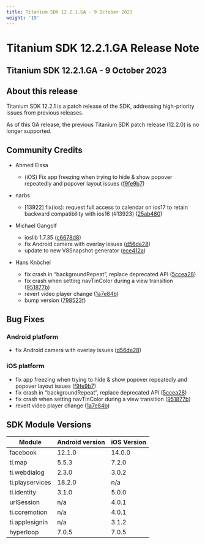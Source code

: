 ```yaml
---
title: Titanium SDK 12.2.1.GA - 9 October 2023
weight: '19'
---
```


# Titanium SDK 12.2.1.GA Release Note

## Titanium SDK 12.2.1.GA - 9 October 2023

## About this release

Titanium SDK 12.2.1 is a patch release of the SDK, addressing high-priority issues from previous releases.

As of this GA release, the previous Titanium SDK patch release (12.2.0) is no longer supported.

## Community Credits

* Ahmed Eissa
  * (iOS) Fix app freezing when trying to hide & show popover repeatedly and popover layout issues ([f9fe9b7](https://github.com/tidev/titanium_mobile/commit/f9fe9b76a83415656079b724bca57b166ae6f5ff))

* narbs
  * [13922] fix(ios): request full access to calendar on ios17 to retain backward compatibility with ios16 (#13923) ([25ab480](https://github.com/tidev/titanium_mobile/commit/25ab480e676591cbb635fa41bf4364ce7614ce82))

* Michael Gangolf
  * ioslib 1.7.35 ([c6678d8](https://github.com/tidev/titanium_mobile/commit/c6678d849393bf6c0e8ca876a40ba502761d450e))
  * fix Android camera with overlay issues ([d56de28](https://github.com/tidev/titanium_mobile/commit/d56de28d2da32fe4adc174a5f527d163c55910b5))
  * update to new V8Snapshot generator ([ece412a](https://github.com/tidev/titanium_mobile/commit/ece412aff7c0c9ccccea59dbf0f67345f1bf0035))

* Hans Knöchel
  * fix crash in “backgroundRepeat”, replace deprecated API ([5ccea28](https://github.com/tidev/titanium_mobile/commit/5ccea2815a770c2b78d07017748049129a51f738))
  * fix crash when setting navTinColor during a view transition ([951877b](https://github.com/tidev/titanium_mobile/commit/951877b29c0655a2f2e9d053d25ddfcdf464c7dd))
  * revert video player change ([1a7e84b](https://github.com/tidev/titanium_mobile/commit/1a7e84b4e969f4afa0c2108f76b35f5b61146942))
  * bump version ([798523f](https://github.com/tidev/titanium_mobile/commit/798523f86b01fe8e5c1f47169d8c4d30838abb15))

## Bug Fixes

### Android platform

* fix Android camera with overlay issues ([d56de28](https://github.com/tidev/titanium_mobile/commit/d56de28d2da32fe4adc174a5f527d163c55910b5))

### iOS platform

* fix app freezing when trying to hide & show popover repeatedly and popover layout issues ([f9fe9b7](https://github.com/tidev/titanium_mobile/commit/f9fe9b76a83415656079b724bca57b166ae6f5ff))
* fix crash in “backgroundRepeat”, replace deprecated API ([5ccea28](https://github.com/tidev/titanium_mobile/commit/5ccea2815a770c2b78d07017748049129a51f738))
* fix crash when setting navTinColor during a view transition ([951877b](https://github.com/tidev/titanium_mobile/commit/951877b29c0655a2f2e9d053d25ddfcdf464c7dd))
* revert video player change ([1a7e84b](https://github.com/tidev/titanium_mobile/commit/1a7e84b4e969f4afa0c2108f76b35f5b61146942))

## SDK Module Versions

| Module      | Android version | iOS Version |
| ----------- | --------------- | ----------- |
| facebook | 12.1.0 | 14.0.0 |
| ti.map | 5.5.3 | 7.2.0 |
| ti.webdialog | 2.3.0 | 3.0.2 |
| ti.playservices | 18.2.0 | n/a |
| ti.identity | 3.1.0 | 5.0.0 |
| urlSession | n/a | 4.0.1 |
| ti.coremotion | n/a | 4.0.1 |
| ti.applesignin | n/a | 3.1.2 |
| hyperloop | 7.0.5 | 7.0.5 |
